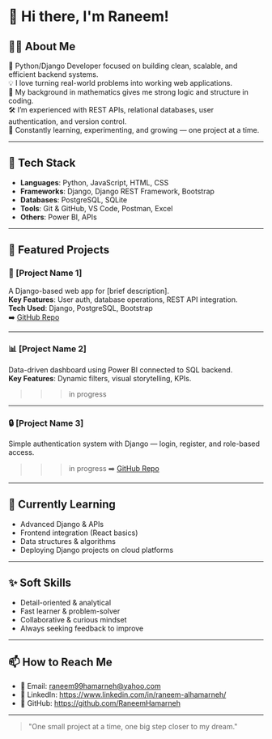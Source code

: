 # 👋 Hi there, I'm Raneem!

## 🧑‍💻 About Me
🐍 Python/Django Developer focused on building clean, scalable, and efficient backend systems.  
💡 I love turning real-world problems into working web applications.  
🧠 My background in mathematics gives me strong logic and structure in coding.  
🛠 I’m experienced with REST APIs, relational databases, user authentication, and version control.  
🚀 Constantly learning, experimenting, and growing — one project at a time.

---

## 🔧 Tech Stack

- **Languages**: Python, JavaScript, HTML, CSS
- **Frameworks**: Django, Django REST Framework, Bootstrap
- **Databases**: PostgreSQL, SQLite
- **Tools**: Git & GitHub, VS Code, Postman, Excel
- **Others**: Power BI, APIs

---

## 📁 Featured Projects

### 💼 [Project Name 1]
A Django-based web app for [brief description].  
**Key Features**: User auth, database operations, REST API integration.  
**Tech Used**: Django, PostgreSQL, Bootstrap  
➡️ [GitHub Repo](#)

---

### 📊 [Project Name 2]
Data-driven dashboard using Power BI connected to SQL backend.  
**Key Features**: Dynamic filters, visual storytelling, KPIs.  
>>> in progress

---

### 🔒 [Project Name 3]
Simple authentication system with Django — login, register, and role-based access.  
>>> in progress
➡️ [GitHub Repo](#)

---

## 🌱 Currently Learning

- Advanced Django & APIs
- Frontend integration (React basics)
- Data structures & algorithms
- Deploying Django projects on cloud platforms

---

## ✨ Soft Skills

- Detail-oriented & analytical
- Fast learner & problem-solver
- Collaborative & curious mindset
- Always seeking feedback to improve

---

## 📫 How to Reach Me

- 📧 Email: raneem99hamarneh@yahoo.com
- 💼 LinkedIn: https://www.linkedin.com/in/raneem-alhamarneh/ 
- 🐙 GitHub: https://github.com/RaneemHamarneh

---

> "One small project at a time, one big step closer to my dream."


